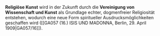 
**Religiöse Kunst** wird in der Zukunft durch die **Vereinigung von Wissenschaft und Kunst** als Grundlage echter, dogmenfreier Religiosität entstehen, wodurch eine neue Form spiritueller Ausdrucksmöglichkeiten geschaffen wird ([[GA057 (16.) ISIS UND MADONNA, Berlin, 29. April 1909|GA057/16]]).
